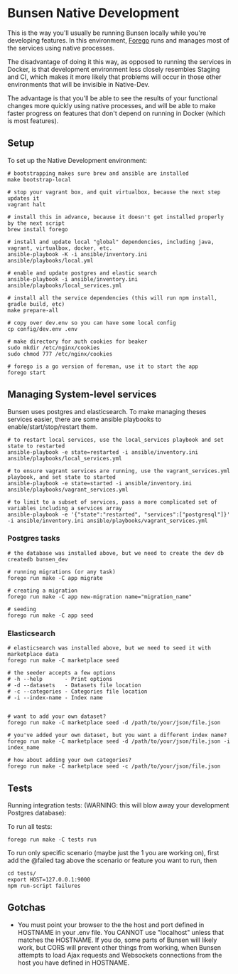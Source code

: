 # Bunsen Native Development

This is the way you'll usually be running Bunsen locally while you're developing
features.  In this environment, [Forego](https://github.com/ddollar/forego) runs
and manages most of the services using native processes.

The disadvantage of doing it this way, as opposed to running the services in
Docker, is that development environment less closely resembles Staging and CI,
which makes it more likely that problems will occur in those other environments
that will be invisible in Native-Dev.

The advantage is that you'll be able to see the results of your functional
changes more quickly using native processes, and will be able to make faster
progress on features that don't depend on running in Docker (which is most
features).


## Setup

To set up the Native Development environment:

    # bootstrapping makes sure brew and ansible are installed
    make bootstrap-local

    # stop your vagrant box, and quit virtualbox, because the next step updates it
    vagrant halt

    # install this in advance, because it doesn't get installed properly by the next script
    brew install forego

    # install and update local "global" dependencies, including java, vagrant, virtualbox, docker, etc.
    ansible-playbook -K -i ansible/inventory.ini ansible/playbooks/local.yml

    # enable and update postgres and elastic search
    ansible-playbook -i ansible/inventory.ini ansible/playbooks/local_services.yml

    # install all the service dependencies (this will run npm install, gradle build, etc)
    make prepare-all

    # copy over dev.env so you can have some local config
    cp config/dev.env .env

    # make directory for auth cookies for beaker
    sudo mkdir /etc/nginx/cookies
    sudo chmod 777 /etc/nginx/cookies

    # forego is a go version of foreman, use it to start the app
    forego start

## Managing System-level services

Bunsen uses postgres and elasticsearch. To make managing theses services easier, there are some ansible playbooks to enable/start/stop/restart them.

    # to restart local services, use the local_services playbook and set state to restarted
    ansible-playbook -e state=restarted -i ansible/inventory.ini ansible/playbooks/local_services.yml

    # to ensure vagrant services are running, use the vagrant_services.yml playbook, and set state to started
    ansible-playbook -e state=started -i ansible/inventory.ini ansible/playbooks/vagrant_services.yml

    # to limit to a subset of services, pass a more complicated set of variables including a services array
    ansible-playbook -e '{"state":"restarted", "services":["postgresql"]}' -i ansible/inventory.ini ansible/playbooks/vagrant_services.yml

### Postgres tasks

    # the database was installed above, but we need to create the dev db
    createdb bunsen_dev

    # running migrations (or any task)
    forego run make -C app migrate

    # creating a migration
    forego run make -C app new-migration name="migration_name"

    # seeding
    forego run make -C app seed


### Elasticsearch

    # elasticsearch was installed above, but we need to seed it with marketplace data
    forego run make -C marketplace seed

    # the seeder accepts a few options
    # -h --help       - Print options
    # -d --datasets   - Datasets file location
    # -c --categories - Categories file location
    # -i --index-name - Index name


    # want to add your own dataset?
    forego run make -C marketplace seed -d /path/to/your/json/file.json

    # you've added your own dataset, but you want a different index name?
    forego run make -C marketplace seed -d /path/to/your/json/file.json -i index_name

    # how about adding your own categories?
    forego run make -C marketplace seed -c /path/to/your/json/file.json


## Tests

Running integration tests: (WARNING:  this will blow away your development
Postgres database):

To run all tests:

    forego run make -C tests run

To run only specific scenario (maybe just the 1 you are working on), first add
the @failed tag above the scenario or feature you want to run, then

    cd tests/
    export HOST=127.0.0.1:9000
    npm run-script failures


## Gotchas

* You must point your browser to the the host and port defined in HOSTNAME in
  your .env file.  You CANNOT use "localhost" unless that matches the HOSTNAME.
  If you do, some parts of Bunsen will likely work, but CORS will prevent
  other things from working, when Bunsen attempts to load Ajax requests
  and Websockets connections from the host you have defined in HOSTNAME.
